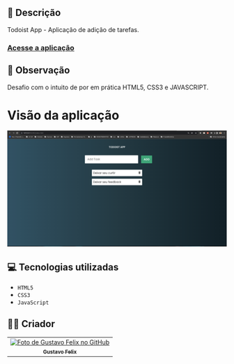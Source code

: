 ## 📄 Descrição

Todoist App - Aplicação de adição de tarefas.

### <a href="https://todoistsimplejs.netlify.app/">Acesse a aplicação</a>

## 📑 Observação

Desafio com o intuito de por em prática HTML5, CSS3 e JAVASCRIPT.

# Visão da aplicação

<img src="./img/todo.png"
     alt="Imagem da Aplicação"/>

## 💻 Tecnologias utilizadas

- `HTML5`
- `CSS3`
- `JavaScript`

## 🧑‍💻 Criador

<table>
  <tr>
    <td align="center">
      <a href="https://github.com/guusfelix2015">
        <img src="https://avatars.githubusercontent.com/u/54154635?v=4" width="100px;" alt="Foto de Gustavo Felix no GitHub"/><br>
        <sub>
          <b>Gustavo Felix</b>
        </sub>
      </a>
    </td>
  </tr>
</table>
